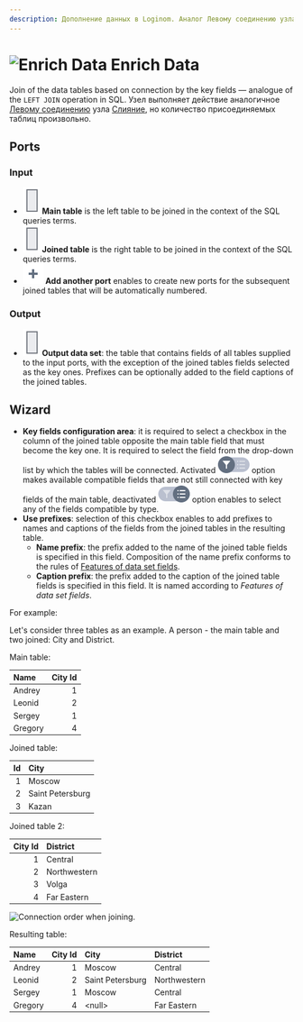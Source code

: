 ```yaml
---
description: Дополнение данных в Loginom. Аналог Левому соединению узла Слияние, аналог операции LEFT JOIN в SQL.
---
```


# ![Enrich Data](./../../images/icons/components/enrich-data_default.svg) Enrich Data

Join of the data tables based on connection by the key fields — analogue of the `LEFT JOIN` operation in SQL. Узел выполняет действие аналогичное [Левому соединению](./join/left.md) узла [Слияние](./join/README.md), но количество присоединяемых таблиц произвольно.

## Ports

### Input

* ![Main table](./../../images/icons/app/node/ports/inputs/table_inactive.svg) **Main table** is the left table to be joined in the context of the SQL queries terms.
* ![Joined table](./../../images/icons/app/node/ports/inputs/table_inactive.svg) **Joined table** is the right table to be joined in the context of the SQL queries terms.
* ![Add port](./../../images/icons/common/toolbar-controls/plus-native_default.svg) **Add another port** enables to create new ports for the subsequent joined tables that will be automatically numbered.

### Output

* ![Output data set](./../../images/icons/app/node/ports/inputs/table_inactive.svg) **Output data set**: the table that contains fields of all tables supplied to the input ports, with the exception of the joined tables fields selected as the key ones. Prefixes can be optionally added to the field captions of the joined tables.

## Wizard

* **Key fields configuration area**: it is required to select a checkbox in the column of the joined table opposite the main table field that must become the key one. It is required to select the field from the drop-down list by which the tables will be connected. Activated ![Enabled filter](./../../images/icons/ext/filter-switcher/filter-switcher-filterswitch-off_default.svg) option makes available compatible fields that are not still connected with key fields of the main table, deactivated ![Disabled filter](./../../images/icons/ext/filter-switcher/filter-switcher-filterswitch-on_default.svg) option enables to select any of the fields compatible by type.
* **Use prefixes**: selection of this checkbox enables to add prefixes to names and captions of the fields from the joined tables in the resulting table.
   * **Name prefix**: the prefix added to the name of the joined table fields is specified in this field. Composition of the name prefix conforms to the rules of [Features of data set fields](./../../data/datasetfieldfeatures.md).
   * **Caption prefix**: the prefix added to the caption of the joined table fields is specified in this field. It is named according to *Features of data set fields*.

For example:

Let's consider three tables as an example. A person - the main table and two joined: City and District.

Main table:

|Name|City Id|
|:-|-:|
|Andrey|1|
|Leonid|2|
|Sergey|1|
|Gregory|4|

Joined table:

|Id|City|
|-:|:-|
|1|Moscow|
|2|Saint Petersburg|
|3|Kazan|

Joined table 2:

|City Id|District|
|-:|:-|
|1|Central|
|2|Northwestern|
|3|Volga|
|4|Far Eastern|

![Connection order when joining.](./supplementation.svg)

Resulting table:

|Name|City Id|City|District|
|:-|-:|:-|:-|
|Andrey|1|Moscow|Central|
|Leonid|2|Saint Petersburg|Northwestern|
|Sergey|1|Moscow|Central|
|Gregory|4|&#60;null>|Far Eastern|
